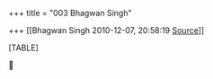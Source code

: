 +++
title = "003 Bhagwan Singh"

+++
[[Bhagwan Singh	2010-12-07, 20:58:19 [Source](https://groups.google.com/g/bvparishat/c/xAbIznFzEoE)]]



[TABLE]



